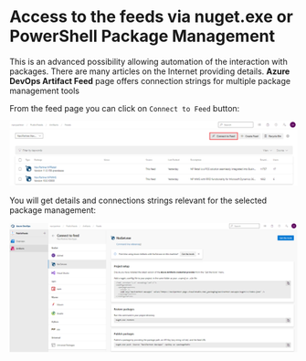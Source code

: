 # Access to the feeds via nuget.exe or PowerShell Package Management

This is an advanced possibility allowing automation of the interaction with packages. There are many articles on the Internet providing details. **Azure DevOps Artifact Feed** page offers connection strings for multiple package management tools

From the feed page you can click on `Connect to Feed` button:

![](./../images/artifact_feeds_connect_button.png)

You will get details and connections strings relevant for the selected package management:

![](./../images/artifact_feeds_connection_string.png)
